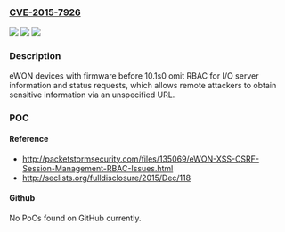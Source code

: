 ### [CVE-2015-7926](https://cve.mitre.org/cgi-bin/cvename.cgi?name=CVE-2015-7926)
![](https://img.shields.io/static/v1?label=Product&message=n%2Fa&color=blue)
![](https://img.shields.io/static/v1?label=Version&message=n%2Fa&color=blue)
![](https://img.shields.io/static/v1?label=Vulnerability&message=n%2Fa&color=brighgreen)

### Description

eWON devices with firmware before 10.1s0 omit RBAC for I/O server information and status requests, which allows remote attackers to obtain sensitive information via an unspecified URL.

### POC

#### Reference
- http://packetstormsecurity.com/files/135069/eWON-XSS-CSRF-Session-Management-RBAC-Issues.html
- http://seclists.org/fulldisclosure/2015/Dec/118

#### Github
No PoCs found on GitHub currently.

